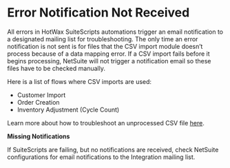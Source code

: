 # Error Notification Not Received

All errors in HotWax SuiteScripts automations trigger an email notification to a designated mailing list for troubleshooting. The only time an error notification is not sent is for files that the CSV import module doesn’t process because of a data mapping error. If a CSV import fails before it begins processing, NetSuite will not trigger a notification email so these files have to be checked manually.

Here is a list of flows where CSV imports are used:

- Customer Import
- Order Creation
- Inventory Adjustment (Cycle Count)

Learn more about how to troubleshoot an unprocessed CSV file [here](failedSuiteScripts.md#csv-import-failures).

**Missing Notifications**

If SuiteScripts are failing, but no notifications are received, check NetSuite configurations for email notifications to the Integration mailing list.
